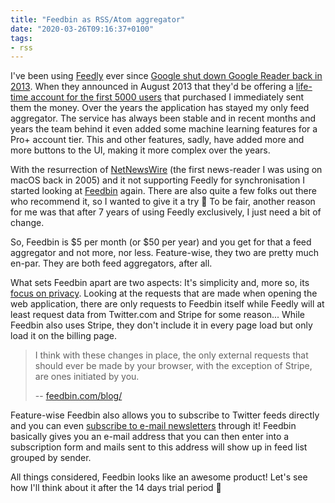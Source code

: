 ```yaml
---
title: "Feedbin as RSS/Atom aggregator"
date: "2020-03-26T09:16:37+0100"
tags:
- rss
---
```


I've been using [Feedly](https://feedly.com) ever since [Google shut down Google Reader back in 2013](https://lifehacker.com/google-reader-is-shutting-down-here-are-the-best-alter-5990456). When they announced in August 2013 that they'd be offering a [life-time account for the first 5000 users](https://zerokspot.com/weblog/2013/08/05/feedly-pro/) that purchased I immediately sent them the money. Over the years the application has stayed my only feed aggregator. The service has always been stable and in recent months and years the team behind it even added some machine learning features for a Pro+ account tier. This and other features, sadly, have added more and more buttons to the UI, making it more complex over the years.

With the resurrection of [NetNewsWire](https://ranchero.com/netnewswire/) (the first news-reader I was using on macOS back in 2005) and it not supporting Feedly for synchronisation I started looking at [Feedbin](https://feedbin.com/) again. There are also quite a few folks out there who recommend it, so I wanted to give it a try 🙂 To be fair, another reason for me was that after 7 years of using Feedly exclusively, I just need a bit of change.

So, Feedbin is $5 per month (or $50 per year) and you get for that a feed aggregator and not more, nor less. Feature-wise, they two are pretty much en-par. They are both feed aggregators, after all.

What sets Feedbin apart are two aspects: It's simplicity and, more so, its [focus on privacy](https://feedbin.com/blog/2018/09/11/private-by-default/). Looking at the requests that are made when opening the web application, there are only requests to Feedbin itself while Feedly will at least request data from Twitter.com and Stripe for some reason... While Feedbin also uses Stripe, they don't include it in every page load but only load it on the billing page.

> I think with these changes in place, the only external requests that should ever be made by your browser, with the exception of Stripe, are ones initiated by you.
> 
> -- [feedbin.com/blog/](https://feedbin.com/blog/2018/09/11/private-by-default/)

Feature-wise Feedbin also allows you to subscribe to Twitter feeds directly and you can even [subscribe to e-mail newsletters](https://feedbin.com/blog/2016/02/03/subscribe-to-email-newsletters-in-feedbin/) through it! Feedbin basically gives you an e-mail address that you can then enter into a subscription form and mails sent to this address will show up in feed list grouped by sender. 

All things considered, Feedbin looks like an awesome product! Let's see how I'll think about it after the 14 days trial period 🙂

